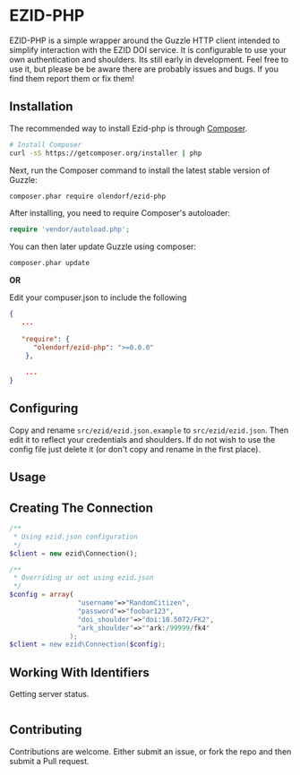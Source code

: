 # EZID-PHP 

EZID-PHP is a simple wrapper around the Guzzle HTTP client intended to simplify 
interaction with the EZID DOI service. It is configurable to use your own 
authentication and shoulders. Its still early in development. Feel free to 
use it, but please be be aware there are probably issues and bugs. 
If you find them report them or fix them!


## Installation

The recommended way to install Ezid-php is through
[Composer](http://getcomposer.org).

```bash
# Install Composer
curl -sS https://getcomposer.org/installer | php
```

Next, run the Composer command to install the latest stable version of Guzzle:

```bash
composer.phar require olendorf/ezid-php
```

After installing, you need to require Composer's autoloader:

```php
require 'vendor/autoload.php';
```

You can then later update Guzzle using composer:

 ```bash
composer.phar update
 ```
 
**OR**

Edit your compuser.json to include the following

```json
{
   ...
   
   "require": {
      "olendorf/ezid-php": ">=0.0.0"
    },
    
    ...
}
```

## Configuring

Copy and rename ```src/ezid/ezid.json.example``` to ```src/ezid/ezid.json```. Then
edit it to reflect your credentials and shoulders. If do not wish to use the config
file just delete it (or don't copy and rename in the first place).

## Usage

## Creating The Connection

```php
/**
 * Using ezid.json configuration
 */
$client = new ezid\Connection();

/**
 * Overriding or not using ezid.json
 */
$config = array(
                 "username"=>"RandomCitizen",
                 "password"=>"foobar123",
                 "doi_shoulder"=>"doi:10.5072/FK2",
                 "ark_shoulder"=>""ark:/99999/fk4"
               );
$client = new ezid\Connection($config);


```

## Working With Identifiers

Getting server status.

```php
```


## Contributing

Contributions are welcome. Either submit an issue, or fork the repo and then 
submit a Pull request. 

